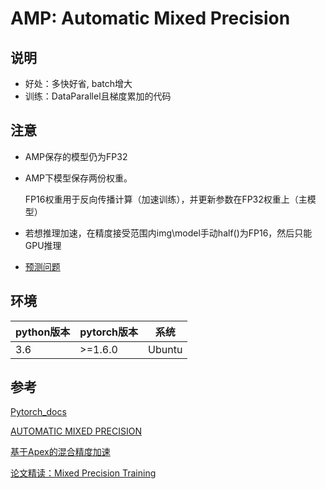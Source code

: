 # AMP: Automatic Mixed Precision

## 说明
- 好处：多快好省, batch增大
- 训练：DataParallel且梯度累加的代码

## 注意
- AMP保存的模型仍为FP32
- AMP下模型保存两份权重。

    FP16权重用于反向传播计算（加速训练），并更新参数在FP32权重上（主模型）
- 若想推理加速，在精度接受范围内img\model手动half()为FP16，然后只能GPU推理
- [预测问题](https://github.com/jefflomax/pytorch-fizzbuzz-amp/issues/1#issuecomment-719125063)

## 环境

| python版本 | pytorch版本 | 系统   |
|------------|-------------|--------|
| 3.6        | >=1.6.0       | Ubuntu |


## 参考
[Pytorch_docs](https://pytorch.org/docs/stable/notes/amp_examples.html)

[AUTOMATIC MIXED PRECISION](https://pytorch.org/tutorials/recipes/recipes/amp_recipe.html#advanced-topics)

[基于Apex的混合精度加速](https://zhuanlan.zhihu.com/p/79887894)

[论文精读：Mixed Precision Training](https://zhuanlan.zhihu.com/p/163493798)
